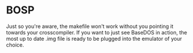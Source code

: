 # BOSP
Just so you're aware, the makefile won't work without you pointing it towards your crosscompiler.
If you want to just see BaseDOS in action, the most up to date .img file is ready to be plugged into the emulator of your choice.
